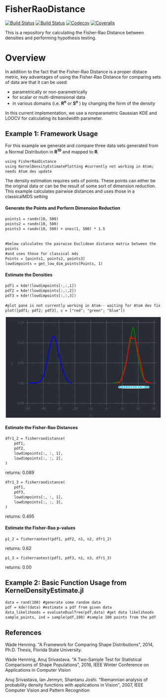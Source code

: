 # FisherRaoDistance

[![Build Status](https://travis-ci.com/wadehenning/FisherRaoDistance.jl.svg?branch=master)](https://travis-ci.com/wadehenning/FisherRaoDistance.jl)
[![Build Status](https://ci.appveyor.com/api/projects/status/github/wadehenning/FisherRaoDistance.jl?svg=true)](https://ci.appveyor.com/project/wadehenning/FisherRaoDistance-jl)
[![Codecov](https://codecov.io/gh/wadehenning/FisherRaoDistance.jl/branch/master/graph/badge.svg)](https://codecov.io/gh/wadehenning/FisherRaoDistance.jl)
[![Coveralls](https://coveralls.io/repos/github/wadehenning/FisherRaoDistance.jl/badge.svg?branch=master)](https://coveralls.io/github/wadehenning/FisherRaoDistance.jl?branch=master)


This is a repository for calculating the Fisher-Rao Distance between densities and performing hypothesis testing.

# Overview
In addition to the fact that the Fisher-Rao Distance is a proper distace metric, key advantages of using the Fisher-Rao Distance for comparing sets of data are that it can be used:
 * parametrically or non-parametrically
 * for scalar or multi-dimensional data
 * in various domains (i.e.  **R<sup>n</sup>** or **S<sup>n</sup>**  ) by changing the form of the density

 In this current implementation, we use a nonparametric Gaussian KDE and LOOCV for calculating its bandwidth parameter.


## Example 1: Framework Usage
For this example we generate and compare three data sets generated from a Normal Distribution in **R<sup>10</sup>** and mapped to **R**.


```
using FisherRaoDistance
using KernelDensityEstimatePlotting #currently not working in Atom; needs Atom dev update

```
The density estimation requires sets of points.  These points can either be the original data or can be the result of some sort of dimension reduction.  This example calculates pairwise distances and uses those in a classicalMDS setting
#### Generate the Points and Perform Dimension Reduction
```#note that the Fisher-Rao distance does not require the sets to have the same number of points.
points1 = randn(10, 500)
points2 = randn(10, 500)
points3 = randn(10, 500) + ones(1, 500) * 1.5


#below calculates the pairwise Euclidean distance matrix between the points
#and uses those for classical mds
Points = [points1, points2, points3]
lowdimpoints = get_low_dim_points(Points, 1)
```
#### Estimate the Densities
```
pdf1 = kde!(lowdimpoints[:,:,1])
pdf2 = kde!(lowdimpoints[:,:,2])
pdf3 = kde!(lowdimpoints[:,:,3])

#plot pane is not currently working in Atom-- waiting for Atom dev fix
plot([pdf1; pdf2; pdf3], c = ["red"; "green"; "blue"])
```
<p align="center">
<img src ="images/DoesItWork.png" width="500" />
</p>

#### Estimate the Fisher-Rao Distances
```
dfr1_2 = fisherraodistance(
    pdf1,
    pdf2,
    lowdimpoints[:, :, 1],
    lowdimpoints[:, :, 2],
)
```
returns: 0.089
```
dfr1_3 = fisherraodistance(
    pdf1,
    pdf3,
    lowdimpoints[:, :, 1],
    lowdimpoints[:, :, 3],
)
```
returns: 0.495


#### Estimate the Fisher-Rao p-values
```
p1_2 = fisherraotest(pdf1, pdf2, n1, n2, dfr1_2)
```
returns: 0.62
```
p1_3 = fisherraotest(pdf1, pdf3, n1, n3, dfr1_3)
```
 returns: 0.00

## Example 2: Basic Function Usage from KernelDensityEstimate.jl
 ```
 data = rand(100) #generate some random data
 pdf = kde!(data) #estimate a pdf from given data
 data_likelihoods = evaluateDualTree(pdf,data) #get data likelihoods
 sample_points, ind = sample(pdf,100) #sample 100 points from the pdf

 ```
## References
Wade Henning. "A Framework for Comparing Shape Distributions", 2014, Ph.D. Thesis, Florida State University.

Wade Henning, Anuj Srivastava. "A Two-Sample Test for Statistical Comparisons of Shape Populations", 2016, IEEE Winter Conference on Applications in Computer Vision

Anuj Srivastava, Ian Jermyn, Shantanu Joshi. "Riemannian analysis of probability density functions with applications in Vision", 2007, IEEE Computer Vision and Pattern Recognition
